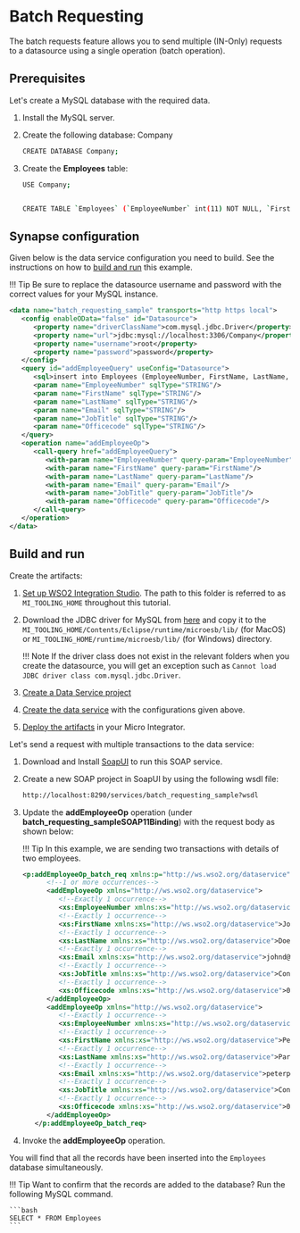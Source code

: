 # Batch Requesting

The batch requests feature allows you to send multiple (IN-Only)
requests to a datasource using a single operation (batch operation).

## Prerequisites

Let's create a MySQL database with the required data.

1.  Install the MySQL server.
2.  Create the following database: Company

    ```bash
    CREATE DATABASE Company;
    ```

3.  Create the **Employees** table:

    ```bash
    USE Company;


    CREATE TABLE `Employees` (`EmployeeNumber` int(11) NOT NULL, `FirstName` varchar(255) NOT NULL, `LastName` varchar(255) DEFAULT NULL, `Email` varchar(255) DEFAULT NULL, `JobTitle` varchar(255) DEFAULT NULL, `OfficeCode` int(11) NOT NULL, PRIMARY KEY (`EmployeeNumber`,`OfficeCode`));
    ```

## Synapse configuration

Given below is the data service configuration you need to build. See the instructions on how to [build and run](#build-and-run) this example.

!!! Tip
    Be sure to replace the datasource username and password with the correct values for your MySQL instance.

```xml
<data name="batch_requesting_sample" transports="http https local">
   <config enableOData="false" id="Datasource">
      <property name="driverClassName">com.mysql.jdbc.Driver</property>
      <property name="url">jdbc:mysql://localhost:3306/Company</property>
      <property name="username">root</property>
      <property name="password">password</property>
   </config>
   <query id="addEmployeeQuery" useConfig="Datasource">
      <sql>insert into Employees (EmployeeNumber, FirstName, LastName, Email, JobTitle, OfficeCode) values(:EmployeeNumber,:FirstName,:LastName,:Email,:JobTitle,:Officecode)</sql>
      <param name="EmployeeNumber" sqlType="STRING"/>
      <param name="FirstName" sqlType="STRING"/>
      <param name="LastName" sqlType="STRING"/>
      <param name="Email" sqlType="STRING"/>
      <param name="JobTitle" sqlType="STRING"/>
      <param name="Officecode" sqlType="STRING"/>
   </query>
   <operation name="addEmployeeOp">
      <call-query href="addEmployeeQuery">
         <with-param name="EmployeeNumber" query-param="EmployeeNumber"/>
         <with-param name="FirstName" query-param="FirstName"/>
         <with-param name="LastName" query-param="LastName"/>
         <with-param name="Email" query-param="Email"/>
         <with-param name="JobTitle" query-param="JobTitle"/>
         <with-param name="Officecode" query-param="Officecode"/>
      </call-query>
   </operation>
</data>
```

## Build and run

Create the artifacts:

1. [Set up WSO2 Integration Studio](../../../../develop/installing-WSO2-Integration-Studio). The path to this folder is referred to as `MI_TOOLING_HOME` throughout this tutorial.
2. Download the JDBC driver for MySQL from [here](http://dev.mysql.com/downloads/connector/j/) and copy it to the `MI_TOOLING_HOME/Contents/Eclipse/runtime/microesb/lib/` (for MacOS) or 
`MI_TOOLING_HOME/runtime/microesb/lib/` (for Windows) directory. 

    !!! Note
        If the driver class does not exist in the relevant folders when you create the datasource, you will get an exception such as `Cannot load JDBC driver class com.mysql.jdbc.Driver`.
        
3. [Create a Data Service project](../../../../develop/creating-projects/#data-services-project)
4. [Create the data service](../../../../develop/creating-artifacts/data-services/creating-data-services) with the configurations given above.
5. [Deploy the artifacts](../../../../develop/deploy-artifacts) in your Micro Integrator. 

Let's send a request with multiple transactions to the data service:

1. Download and Install [SoapUI](https://www.soapui.org/downloads/soapui.html) to run this SOAP service.
2. Create a new SOAP project in SoapUI by using the following wsdl file:
   ```bash
   http://localhost:8290/services/batch_requesting_sample?wsdl
   ```

3. Update the **addEmployeeOp** operation (under **batch_requesting_sampleSOAP11Binding**) with the request body as shown below:

   !!! Tip
       In this example, we are sending two transactions with details of two employees.

    ```xml
    <p:addEmployeeOp_batch_req xmlns:p="http://ws.wso2.org/dataservice">
          <!--1 or more occurrences-->
          <addEmployeeOp xmlns="http://ws.wso2.org/dataservice">
             <!--Exactly 1 occurrence-->
             <xs:EmployeeNumber xmlns:xs="http://ws.wso2.org/dataservice">1002</xs:EmployeeNumber>
             <!--Exactly 1 occurrence-->
             <xs:FirstName xmlns:xs="http://ws.wso2.org/dataservice">John</xs:FirstName>
             <!--Exactly 1 occurrence-->
             <xs:LastName xmlns:xs="http://ws.wso2.org/dataservice">Doe</xs:LastName>
             <!--Exactly 1 occurrence-->
             <xs:Email xmlns:xs="http://ws.wso2.org/dataservice">johnd@wso2.com</xs:Email>
             <!--Exactly 1 occurrence-->
             <xs:JobTitle xmlns:xs="http://ws.wso2.org/dataservice">Consultant</xs:JobTitle>
             <!--Exactly 1 occurrence-->
             <xs:Officecode xmlns:xs="http://ws.wso2.org/dataservice">01</xs:Officecode>
          </addEmployeeOp>
          <addEmployeeOp xmlns="http://ws.wso2.org/dataservice">
             <!--Exactly 1 occurrence-->
             <xs:EmployeeNumber xmlns:xs="http://ws.wso2.org/dataservice">1004</xs:EmployeeNumber>
             <!--Exactly 1 occurrence-->
             <xs:FirstName xmlns:xs="http://ws.wso2.org/dataservice">Peter</xs:FirstName>
             <!--Exactly 1 occurrence-->
             <xs:LastName xmlns:xs="http://ws.wso2.org/dataservice">Parker</xs:LastName>
             <!--Exactly 1 occurrence-->
             <xs:Email xmlns:xs="http://ws.wso2.org/dataservice">peterp@wso2.com</xs:Email>
             <!--Exactly 1 occurrence-->
             <xs:JobTitle xmlns:xs="http://ws.wso2.org/dataservice">Consultant</xs:JobTitle>
             <!--Exactly 1 occurrence-->
             <xs:Officecode xmlns:xs="http://ws.wso2.org/dataservice">01</xs:Officecode>
          </addEmployeeOp>
       </p:addEmployeeOp_batch_req>
    ```
    
4.  Invoke the **addEmployeeOp** operation.

You will find that all the records have been inserted into the `Employees` database simultaneously.

!!! Tip
    Want to confirm that the records are added to the database? Run the following MySQL command.
    
    ```bash
    SELECT * FROM Employees
    ```
